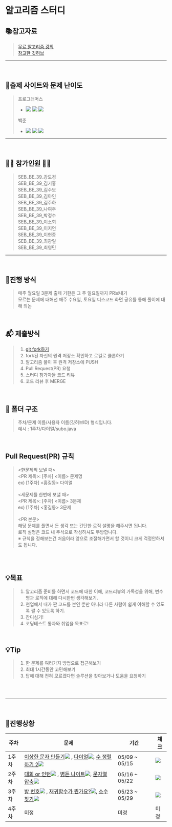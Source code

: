 # 알고리즘 스터디

## 📚참고자료
> [무료 알고리즘 강의](https://www.inflearn.com/course/%EC%95%8C%EA%B3%A0%EB%A6%AC%EC%A6%98-%EA%B0%95%EC%A2%8C/lecture/4072?tab=curriculum) <br/>
> [참고한 깃허브](https://github.com/ROUTINE-STUDY/Algorithm)
---
<br/>

## 	📄출제 사이트와 문제 난이도

> 프로그래머스 
> - <img src="https://img.shields.io/badge/Lv.1-4caf50?"/></a>
<img src="https://img.shields.io/badge/Lv.2-ffc107?"/></a>
<img src="https://img.shields.io/badge/Lv.3-ff9800?"/></a>
>
> 백준
> - <img src="https://img.shields.io/badge/B2-ad5600?"/></a>
<img src="https://img.shields.io/badge/S2-435f7a?"/></a>
<img src="https://img.shields.io/badge/G3-ec9a00?"/></a>


---

<br>

## 🙋‍♂️ 참가인원 🙋‍♀️

> SEB_BE_39_강도경<br/>
> SEB_BE_39_김기홍<br/>
> SEB_BE_39_김수보<br/>
> SEB_BE_39_김아인<br/>
> SEB_BE_39_김주하<br/>
> SEB_BE_39_나여주<br/>
> SEB_BE_39_박정수<br/>
> SEB_BE_39_이소희<br/>
> SEB_BE_39_이지언<br/>
> SEB_BE_39_이현종<br/>
> SEB_BE_39_최광일<br/>
> SEB_BE_39_최영민<br/>

---

<br/>


## 🎲진행 방식
> 매주 월요일 3문제 출제 기한은 그 주 일요일까지 PR보내기<br/>
> 모르는 문제에 대해선 매주 수요일, 토요일 디스코드 화면 공유를 통해 풀이에 대해 의논
> 

<br/>

## 📬 제출방식

> 1. [git fork하기](https://github.com/subo-9439/AlgorithmStudy)  
> 2. fork된 자신의 원격 저장소 확인하고 로컬로 클론하기
> 3. 알고리즘 풀이 후 원격 저장소에 PUSH
> 4. Pull Request(PR) 요청
> 5. 스터디 참가자들 코드 리뷰
> 6. 코드 리뷰 후 MERGE

<br/>

## 📂 폴더 구조

> 주차/문제 이름/사용자 이름(깃허브ID) 형식입니다.<br/>
> 예시 : 1주차/다이얼/subo.java

<br/>

## Pull Request(PR) 규칙
> <한문제씩 보낼 때> <br/>
> <PR 제목>: [주차] <이름> 문제명 <br/>
ex) [1주차] <홍길동> 다이얼 <br/><br/>
> <세문제를 한번에 보낼 때> <br/>
> <PR 제목>: [주차] <이름> 3문제 <br/>
ex) [1주차] <홍길동> 3문제 <br/><br/>
<PR 본문><br/>
> 해당 문제를 풀면서 든 생각 또는 간단한 로직 설명을 해주시면 됩니다.<br/>
> 로직 설명은 코드 내 주석으로 작성하셔도 무방합니다. <br/>
> ※ 규칙을 정해보는건 처음이라 앞으로 조절해가면서 할 것이니 크게 걱정안하셔도 됩니다.

<br/>
<br/>

## 💡목표

> 1. 알고리즘 준비를 하면서 코드에 대한 이해, 코드리뷰의 가독성을 위해, 변수명과 로직에 대해 다시한번 생각해보기.<br/>
> 2. 현업에서 내가 짠 코드를 본인 뿐만 아니라 다른 사람이 쉽게 이해할 수 있도록 짤 수 있도록 하기.<br/>
> 3. 잔디심기!
> 4. 코딩테스트 통과와 취업을 목표로!<br/>

<br/>

## 💡Tip
> 1. 한 문제를 여러가지 방법으로 접근해보기
> 2. 최대 1시간동안 고민해보기
> 3. 답에 대해 전혀 모르겠다면 솔루션을 찾아보거나 도움을 요청하기
 
<br/>
<br/>


---

<br/>

## 📆진행상황

|주차|문제|기간|체크|
|--|---|---|---|
|1주차|[이상한 문자 만들기](https://programmers.co.kr/learn/courses/30/lessons/12930)<img src="https://img.shields.io/badge/Lv.1-4caf50?"/></a> , [다이얼](https://www.acmicpc.net/problem/5622)<img src="https://img.shields.io/badge/B2-ad5600?"/></a>, [수 정렬하기 2](https://www.acmicpc.net/problem/2751)<img src="https://img.shields.io/badge/S2-435f7a?"/></a>|05/09 ~ 05/15|<img src="https://img.shields.io/badge/완료-50bcdf?"/></a>
|2주차|[대회 or 인턴](https://www.acmicpc.net/problem/2875)<img src="https://img.shields.io/badge/B3-ad5600?"></a> , [병든 나이트](https://www.acmicpc.net/problem/1783)<img src="https://img.shields.io/badge/S4-435f7a?"/></a>, [문자열 압축](https://programmers.co.kr/learn/courses/30/lessons/60057)<img src="https://img.shields.io/badge/Lv.2-ffc107?"/></a>|05/16 ~ 05/22|<img src="https://img.shields.io/badge/완료-50bcdf?"/></a>
|3주차|[방 번호](https://www.acmicpc.net/problem/1475)<img src="https://img.shields.io/badge/S5-435f7a?"></a> , [재귀함수가 뭔가요?](https://www.acmicpc.net/problem/17478)<img src="https://img.shields.io/badge/S5-435f7a?"></a>, [소수 찾기](https://programmers.co.kr/learn/courses/30/lessons/42839)<img src="https://img.shields.io/badge/Lv.2-ffc107?"> |05/23 ~ 05/29|<img src="https://img.shields.io/badge/진행중-808080?"/></a>|미정|미정
|4주차|미정|미정|미정